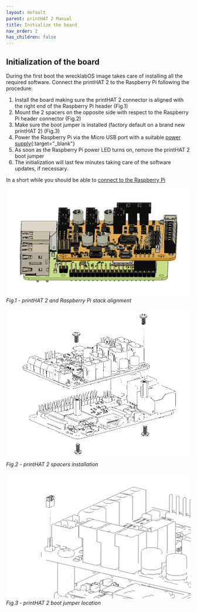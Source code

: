 ```yaml
---
layout: default
parent: printHAT 2 Manual
title: Initialize the board
nav_order: 2
has_children: false
---
```


## Initialization of the board

During the first boot the wrecklabOS image takes care of installing all the required software. Connect the printHAT 2 to the Raspberry Pi following the procedure:

1. Install the board making sure the printHAT 2 connector is aligned with the right end of the Raspberry Pi header (Fig.1)
2. Mount the 2 spacers on the opposite side with respect to the Raspberry Pi header connector (Fig.2)
3. Make sure the boot jumper is installed (factory default on a brand new printHAT 2) (Fig.3)
4. Power the Raspberry Pi via the Micro USB port with a suitable [power supply](https://www.raspberrypi.org/documentation/hardware/raspberrypi/power/README.md){:target="_blank"}
5. As soon as the Raspberry Pi power LED turns on, remove the printHAT 2 boot jumper
6. The initialization will last few minutes taking care of the software updates, if necessary.

In a short while you should be able to [connect to the Raspberry Pi](network)

![phat2_assembly](../assets/img/phat2_rpi_assembly.png)
*Fig.1 - printHAT 2 and Raspberry Pi stack alignment*

![phat2_assembly](../assets/img/phat2_rpi_assembly_spacers.png)
*Fig.2 - printHAT 2 spacers installation*

![phat2_assembly](../assets/img/phat2_rpi_jumper.png)
*Fig.3 - printHAT 2 boot jumper location*
